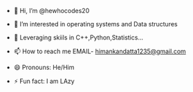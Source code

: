 - 👋 Hi, I’m @hewhocodes20
- 👀 I’m interested in operating systems and Data structures
- 🌱 Leveraging skiils in C++,Python,Statistics...
  
- 📫 How to reach me EMAIL- himankandatta1235@gmail.com 
- 😄 Pronouns: He/Him
- ⚡ Fun fact: I am LAzy

<!---
hewhocodes20/hewhocodes20 is a ✨ special ✨ repository because its `README.md` (this file) appears on your GitHub profile.
You can click the Preview link to take a look at your changes.
--->
